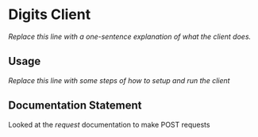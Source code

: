 # Digits Client

*Replace this line with a one-sentence explanation of what the client does.*

## Usage

*Replace this line with some steps of how to setup and run the client*

## Documentation Statement

Looked at the *request* documentation to make POST requests